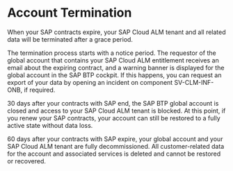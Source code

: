<!-- loio219d7d0c369c4c7bb68860e7710f25b3 -->

# Account Termination

When your SAP contracts expire, your SAP Cloud ALM tenant and all related data will be terminated after a grace period.

The termination process starts with a notice period. The requestor of the global account that contains your SAP Cloud ALM entitlement receives an email about the expiring contract, and a warning banner is displayed for the global account in the SAP BTP cockpit. If this happens, you can request an export of your data by opening an incident on component SV-CLM-INF-ONB, if required.

30 days after your contracts with SAP end, the SAP BTP global account is closed and access to your SAP Cloud ALM tenant is blocked. At this point, if you renew your SAP contracts, your account can still be restored to a fully active state without data loss.

60 days after your contracts with SAP expire, your global account and your SAP Cloud ALM tenant are fully decommissioned. All customer-related data for the account and associated services is deleted and cannot be restored or recovered.

